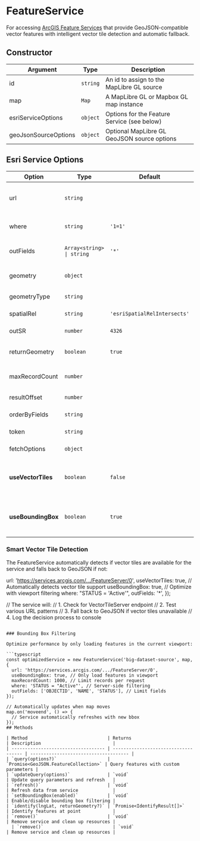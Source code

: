 # FeatureService

For accessing [ArcGIS Feature Services](https://developers.arcgis.com/rest/services-reference/feature-service.htm) that provide GeoJSON-compatible vector features with intelligent vector tile detection and automatic fallback.

## Constructor

| Argument             | Type     | Description                                 |
| -------------------- | -------- | ------------------------------------------- |
| id                   | `string` | An id to assign to the MapLibre GL source   |
| map                  | `Map`    | A MapLibre GL or Mapbox GL map instance     |
| esriServiceOptions   | `object` | Options for the Feature Service (see below) |
| geoJsonSourceOptions | `object` | Optional MapLibre GL GeoJSON source options |

## Esri Service Options

| Option             | Type                      | Default                      | Description                                                      |
| ------------------ | ------------------------- | ---------------------------- | ---------------------------------------------------------------- |
| url                | `string`                  |                              | **Required** URL of the FeatureService layer                     |
| where              | `string`                  | `'1=1'`                      | SQL WHERE clause to filter features                              |
| outFields          | `Array<string> \| string` | `'*'`                        | Fields to include in response                                    |
| geometry           | `object`                  |                              | Geometry to spatially filter features                            |
| geometryType       | `string`                  |                              | Type of geometry filter                                          |
| spatialRel         | `string`                  | `'esriSpatialRelIntersects'` | Spatial relationship                                             |
| outSR              | `number`                  | `4326`                       | Output spatial reference                                         |
| returnGeometry     | `boolean`                 | `true`                       | Include geometry in response                                     |
| maxRecordCount     | `number`                  |                              | Maximum features to return                                       |
| resultOffset       | `number`                  |                              | Starting record for pagination                                   |
| orderByFields      | `string`                  |                              | Fields to sort results by                                        |
| token              | `string`                  |                              | Authentication token                                             |
| fetchOptions       | `object`                  |                              | Fetch request options                                            |
| **useVectorTiles** | `boolean`                 | `false`                      | **NEW** Enable smart vector tile detection with GeoJSON fallback |
| **useBoundingBox** | `boolean`                 | `true`                       | **NEW** Enable viewport-based data loading for performance       |


### Smart Vector Tile Detection

The FeatureService automatically detects if vector tiles are available for the service and falls back to GeoJSON if not:



  url: 'https://services.arcgis.com/.../FeatureServer/0',
  useVectorTiles: true, // Automatically detects vector tile support
  useBoundingBox: true, // Optimize with viewport filtering
  where: "STATUS = 'Active'",
  outFields: '*',
});

// The service will:
// 1. Check for VectorTileServer endpoint
// 2. Test various URL patterns
// 3. Fall back to GeoJSON if vector tiles unavailable
// 4. Log the decision process to console
```

### Bounding Box Filtering

Optimize performance by only loading features in the current viewport:

```typescript
const optimizedService = new FeatureService('big-dataset-source', map, {
  url: 'https://services.arcgis.com/.../FeatureServer/0',
  useBoundingBox: true, // Only load features in viewport
  maxRecordCount: 1000, // Limit records per request
  where: 'STATUS = "Active"', // Server-side filtering
  outFields: ['OBJECTID', 'NAME', 'STATUS'], // Limit fields
});

// Automatically updates when map moves
map.on('moveend', () => {
  // Service automatically refreshes with new bbox
});
## Methods

| Method                              | Returns                              | Description                           |
| ----------------------------------- | ------------------------------------ | ------------------------------------- |
| `query(options?)`                   | `Promise<GeoJSON.FeatureCollection>` | Query features with custom parameters |
| `updateQuery(options)`              | `void`                               | Update query parameters and refresh   |
| `refresh()`                         | `void`                               | Refresh data from service             |
| `setBoundingBox(enabled)`           | `void`                               | Enable/disable bounding box filtering |
| `identify(lngLat, returnGeometry?)` | `Promise<IdentifyResult[]>`          | Identify features at point            |
| `remove()`                          | `void`                               | Remove service and clean up resources |
  | `remove()`                          | `void`                               | Remove service and clean up resources |
